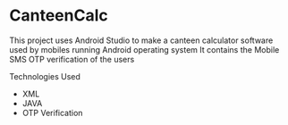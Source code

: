 # CanteenCalc
This project uses Android Studio to make a canteen calculator software used by mobiles running Android operating system
It contains the Mobile SMS OTP verification of the users
 
Technologies Used
- XML
- JAVA
- OTP Verification
